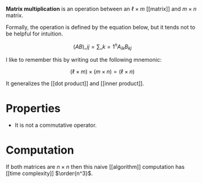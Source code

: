 **Matrix multiplication** is an operation between an $\ell \times m$ [[matrix]] and $m \times n$ matrix.


Formally, the operation is defined by the equation below, but it tends not to be helpful for intuition.

$$
\left(AB\right)\_{ij} = \sum\_{k=1}^n A_{ik}B_{kj} 
$$

I like to remember this by writing out the following mnemonic:

$$
(\ell \times m) \times (m \times n) = (\ell \times n)
$$


It generalizes the [[dot product]] and [[inner product]].

# Properties

* It is not a commutative operator.

# Computation

If both matrices are $n \times n$ then this naive [[algorithm]] computation has [[time complexity]] $\order{n^3}$.